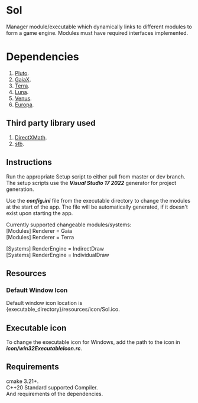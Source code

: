 # Sol
Manager module/executable which dynamically links to different modules to form a game engine. Modules must have required interfaces implemented.

# Dependencies
1. [Pluto](https://github.com/razerx100/Pluto).
2. [GaiaX](https://github.com/razerx100/GaiaX).
3. [Terra](https://github.com/razerx100/Terra).
4. [Luna](https://github.com/razerx100/Luna).
5. [Venus](https://github.com/razerx100/Venus).
6. [Europa](https://github.com/razerx100/Europa).

## Third party library used
1. [DirectXMath](https://github.com/microsoft/DirectXMath).
2. [stb](https://github.com/nothings/stb).

## Instructions
Run the appropriate Setup script to either pull from master or dev branch. The setup scripts use the ***Visual Studio 17 2022*** generator for project generation.

Use the ***config.ini*** file from the executable directory to change the modules at the start of the app. The file will be automatically generated, if it doesn't exist upon starting the app.

Currently supported changeable modules/systems:\
[Modules] Renderer = Gaia\
[Modules] Renderer = Terra

[Systems] RenderEngine = IndirectDraw\
[Systems] RenderEngine = IndividualDraw

## Resources
### Default Window Icon
Default window icon location is {executable_directory}/resources/icon/Sol.ico.

## Executable icon
To change the executable icon for Windows, add the path to the icon in ***icon/win32ExecutableIcon.rc***. 

## Requirements
cmake 3.21+.\
C++20 Standard supported Compiler.\
And requirements of the dependencies.

